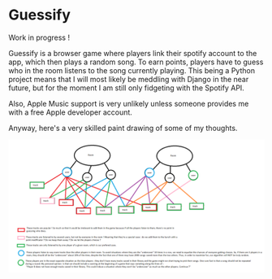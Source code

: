# Guessify

Work in progress !

Guessify is a browser game where players link their spotify account to the app, which then plays a random song. To earn points, players have to guess who in the room listens to the song currently playing.
This being a Python project means that I will most likely be meddling with Django in the near future, but for the moment I am still only fidgeting with the Spotify API.

Also, Apple Music support is very unlikely unless someone provides me with a free Apple developer account.

Anyway, here's a very skilled paint drawing of some of my thoughts.

![Screenshot](thoughts.PNG)
